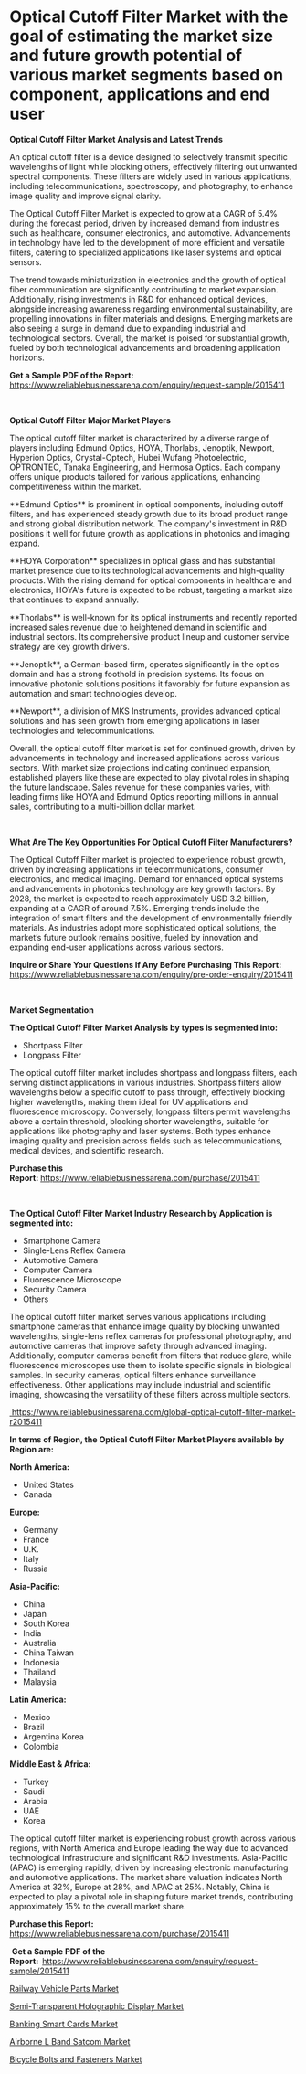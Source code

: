 <p><h1>Optical Cutoff Filter Market with the goal of estimating the market size and future growth potential of various market segments based on component, applications and end user</h1></p><p><strong>Optical Cutoff Filter Market Analysis and Latest Trends</strong></p>
<p><p>An optical cutoff filter is a device designed to selectively transmit specific wavelengths of light while blocking others, effectively filtering out unwanted spectral components. These filters are widely used in various applications, including telecommunications, spectroscopy, and photography, to enhance image quality and improve signal clarity.</p><p>The Optical Cutoff Filter Market is expected to grow at a CAGR of 5.4% during the forecast period, driven by increased demand from industries such as healthcare, consumer electronics, and automotive. Advancements in technology have led to the development of more efficient and versatile filters, catering to specialized applications like laser systems and optical sensors. </p><p>The trend towards miniaturization in electronics and the growth of optical fiber communication are significantly contributing to market expansion. Additionally, rising investments in R&D for enhanced optical devices, alongside increasing awareness regarding environmental sustainability, are propelling innovations in filter materials and designs. Emerging markets are also seeing a surge in demand due to expanding industrial and technological sectors. Overall, the market is poised for substantial growth, fueled by both technological advancements and broadening application horizons.</p></p>
<p><strong>Get a Sample PDF of the Report:&nbsp;</strong> <a href="https://www.reliablebusinessarena.com/enquiry/request-sample/2015411?utm_campaign=1731&utm_medium=2&utm_source=Github&utm_content=ia&utm_term=30102024&utm_id=optical-cutoff-filter">https://www.reliablebusinessarena.com/enquiry/request-sample/2015411</a></p>
<p>&nbsp;</p>
<p><strong>Optical Cutoff Filter Major Market Players</strong></p>
<p><p>The optical cutoff filter market is characterized by a diverse range of players including Edmund Optics, HOYA, Thorlabs, Jenoptik, Newport, Hyperion Optics, Crystal-Optech, Hubei Wufang Photoelectric, OPTRONTEC, Tanaka Engineering, and Hermosa Optics. Each company offers unique products tailored for various applications, enhancing competitiveness within the market.</p><p>**Edmund Optics** is prominent in optical components, including cutoff filters, and has experienced steady growth due to its broad product range and strong global distribution network. The company's investment in R&D positions it well for future growth as applications in photonics and imaging expand.</p><p>**HOYA Corporation** specializes in optical glass and has substantial market presence due to its technological advancements and high-quality products. With the rising demand for optical components in healthcare and electronics, HOYA's future is expected to be robust, targeting a market size that continues to expand annually.</p><p>**Thorlabs** is well-known for its optical instruments and recently reported increased sales revenue due to heightened demand in scientific and industrial sectors. Its comprehensive product lineup and customer service strategy are key growth drivers.</p><p>**Jenoptik**, a German-based firm, operates significantly in the optics domain and has a strong foothold in precision systems. Its focus on innovative photonic solutions positions it favorably for future expansion as automation and smart technologies develop.</p><p>**Newport**, a division of MKS Instruments, provides advanced optical solutions and has seen growth from emerging applications in laser technologies and telecommunications.</p><p>Overall, the optical cutoff filter market is set for continued growth, driven by advancements in technology and increased applications across various sectors. With market size projections indicating continued expansion, established players like these are expected to play pivotal roles in shaping the future landscape. Sales revenue for these companies varies, with leading firms like HOYA and Edmund Optics reporting millions in annual sales, contributing to a multi-billion dollar market.</p></p>
<p>&nbsp;</p>
<p><strong>What Are The Key Opportunities For Optical Cutoff Filter Manufacturers?</strong></p>
<p><p>The Optical Cutoff Filter market is projected to experience robust growth, driven by increasing applications in telecommunications, consumer electronics, and medical imaging. Demand for enhanced optical systems and advancements in photonics technology are key growth factors. By 2028, the market is expected to reach approximately USD 3.2 billion, expanding at a CAGR of around 7.5%. Emerging trends include the integration of smart filters and the development of environmentally friendly materials. As industries adopt more sophisticated optical solutions, the market’s future outlook remains positive, fueled by innovation and expanding end-user applications across various sectors.</p></p>
<p><strong>Inquire or Share Your Questions If Any Before Purchasing This Report:</strong> <a href="https://www.reliablebusinessarena.com/enquiry/pre-order-enquiry/2015411?utm_campaign=1731&utm_medium=2&utm_source=Github&utm_content=ia&utm_term=30102024&utm_id=optical-cutoff-filter">https://www.reliablebusinessarena.com/enquiry/pre-order-enquiry/2015411</a></p>
<p>&nbsp;</p>
<p><strong>Market Segmentation</strong></p>
<p><strong>The Optical Cutoff Filter Market Analysis by types is segmented into:</strong></p>
<p><ul><li>Shortpass Filter</li><li>Longpass Filter</li></ul></p>
<p><p>The optical cutoff filter market includes shortpass and longpass filters, each serving distinct applications in various industries. Shortpass filters allow wavelengths below a specific cutoff to pass through, effectively blocking higher wavelengths, making them ideal for UV applications and fluorescence microscopy. Conversely, longpass filters permit wavelengths above a certain threshold, blocking shorter wavelengths, suitable for applications like photography and laser systems. Both types enhance imaging quality and precision across fields such as telecommunications, medical devices, and scientific research.</p></p>
<p><strong>Purchase this Report:&nbsp;</strong><a href="https://www.reliablebusinessarena.com/purchase/2015411?utm_campaign=1731&utm_medium=2&utm_source=Github&utm_content=ia&utm_term=30102024&utm_id=optical-cutoff-filter">https://www.reliablebusinessarena.com/purchase/2015411</a></p>
<p>&nbsp;</p>
<p><strong>The Optical Cutoff Filter Market Industry Research by Application is segmented into:</strong></p>
<p><ul><li>Smartphone Camera</li><li>Single-Lens Reflex Camera</li><li>Automotive Camera</li><li>Computer Camera</li><li>Fluorescence Microscope</li><li>Security Camera</li><li>Others</li></ul></p>
<p><p>The optical cutoff filter market serves various applications including smartphone cameras that enhance image quality by blocking unwanted wavelengths, single-lens reflex cameras for professional photography, and automotive cameras that improve safety through advanced imaging. Additionally, computer cameras benefit from filters that reduce glare, while fluorescence microscopes use them to isolate specific signals in biological samples. In security cameras, optical filters enhance surveillance effectiveness. Other applications may include industrial and scientific imaging, showcasing the versatility of these filters across multiple sectors.</p></p>
<p><a href="https://www.reliablebusinessarena.com/global-optical-cutoff-filter-market-r2015411?utm_campaign=1731&utm_medium=2&utm_source=Github&utm_content=ia&utm_term=30102024&utm_id=optical-cutoff-filter">&nbsp;https://www.reliablebusinessarena.com/global-optical-cutoff-filter-market-r2015411</a></p>
<p><strong>In terms of Region, the Optical Cutoff Filter Market Players available by Region are:</strong></p>
<p>
    <p> <strong> North America: </strong>
        <ul>
            <li>United States</li>
            <li>Canada</li>
        </ul>
        </p> 
    <p> <strong> Europe: </strong>
        <ul>
            <li>Germany</li>
            <li>France</li>
            <li>U.K.</li>
            <li>Italy</li>
            <li>Russia</li>
        </ul>
        </p> 
    <p> <strong> Asia-Pacific: </strong>
        <ul>
            <li>China</li>
            <li>Japan</li>
            <li>South Korea</li>
            <li>India</li>
            <li>Australia</li>
            <li>China Taiwan</li>
            <li>Indonesia</li>
            <li>Thailand</li>
            <li>Malaysia</li>
        </ul>
        </p> 
    <p> <strong> Latin America: </strong>
        <ul>
            <li>Mexico</li>
            <li>Brazil</li>
            <li>Argentina Korea</li>
            <li>Colombia</li>
        </ul>
        </p> 
    <p> <strong> Middle East & Africa: </strong>
        <ul>
            <li>Turkey</li>
            <li>Saudi</li>
            <li>Arabia</li>
            <li>UAE</li>
            <li>Korea</li>
        </ul>
    </p>
    </p>
<p><p>The optical cutoff filter market is experiencing robust growth across various regions, with North America and Europe leading the way due to advanced technological infrastructure and significant R&D investments. Asia-Pacific (APAC) is emerging rapidly, driven by increasing electronic manufacturing and automotive applications. The market share valuation indicates North America at 32%, Europe at 28%, and APAC at 25%. Notably, China is expected to play a pivotal role in shaping future market trends, contributing approximately 15% to the overall market share.</p></p>
<p><strong>Purchase this Report: </strong><a href="https://www.reliablebusinessarena.com/purchase/2015411?utm_campaign=1731&utm_medium=2&utm_source=Github&utm_content=ia&utm_term=30102024&utm_id=optical-cutoff-filter">https://www.reliablebusinessarena.com/purchase/2015411</a></p>
<p>&nbsp;<strong>Get a Sample PDF of the Report:&nbsp;&nbsp;</strong><a href="https://www.reliablebusinessarena.com/enquiry/request-sample/2015411?utm_campaign=1731&utm_medium=2&utm_source=Github&utm_content=ia&utm_term=30102024&utm_id=optical-cutoff-filter">https://www.reliablebusinessarena.com/enquiry/request-sample/2015411</a></p>
<p><strong></strong></p>
<p><p><a href="https://www.linkedin.com/pulse/mapping-railway-vehicle-parts-market-trends-challenges-mhbhe?utm_campaign=1731&utm_medium=2&utm_source=Github&utm_content=ia&utm_term=30102024&utm_id=optical-cutoff-filter">Railway Vehicle Parts Market</a></p><p><a href="https://www.linkedin.com/pulse/pioneering-growth-analyzing-global-semi-transparent-holographic-2tuyf?utm_campaign=1731&utm_medium=2&utm_source=Github&utm_content=ia&utm_term=30102024&utm_id=optical-cutoff-filter">Semi-Transparent Holographic Display Market</a></p><p><a href="https://www.linkedin.com/pulse/digital-transformation-banking-smart-cards-industry-qeduf?utm_campaign=1731&utm_medium=2&utm_source=Github&utm_content=ia&utm_term=30102024&utm_id=optical-cutoff-filter">Banking Smart Cards Market</a></p><p><a href="https://github.com/FahadAhmed223/Market-Research-Report-List-1/blob/main/airborne-l-band-satcom-market.md?utm_campaign=1731&utm_medium=2&utm_source=Github&utm_content=ia&utm_term=30102024&utm_id=optical-cutoff-filter">Airborne L Band Satcom Market</a></p><p><a href="https://www.linkedin.com/pulse/bicycle-bolts-fasteners-market-trends-detailed-study-ym3lf?utm_campaign=1731&utm_medium=2&utm_source=Github&utm_content=ia&utm_term=30102024&utm_id=optical-cutoff-filter">Bicycle Bolts and Fasteners Market</a></p></p>